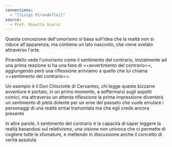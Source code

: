 ```yaml
---
connections:
  - "[[Luigi Pirandello]]"
source:
  - Prof. Rosetta Scarsi
---
```

Questa concezione dell'umorismo si basa sull'idea che la realtà non si riduce all'apparenza, ma contiene un lato nascosto, che viene svelato attraverso l'arte.

Pirandello vede l'umorismo come il sentimento del contrario, inizialmente ad una prima reazione si ha una fase di ==avvertimento del contrario==, aggiungendo però una riflessione arriviamo a quello che lui chiama ==sentimento del contrario==.

Un esempio è il Don Chisciotte di Cervantes, chi legge queste bizzarre avventure è portato, in un primo momento, a soffermarsi sugli aspetti comici, ma attraverso un attenta riflessione la prima impressione diventerà un sentimento di pietà dolente per un eroe del passato che vuole emulare i personaggi di una realtà ormai tramontata ma che egli crede ancora presente

In altre parole, il sentimento del contrario è la capacità di saper leggere la realtà basandosi sul relativismo, una visione non univoca che ci permette di cogliere tutte le sfumature, e mettendo in discussione anche il concetto di verità assoluta